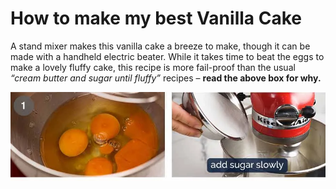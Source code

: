 # How to make my best Vanilla Cake

A stand mixer makes this vanilla cake a breeze to make, though it can be made with a handheld electric beater. While it takes time to beat the eggs to make a lovely fluffy cake, this recipe is more fail-proof than the usual _“cream butter and sugar until fluffy”_ recipes – **read the above box for why.**

![step1](Vanilla-cake-step-1.webp)